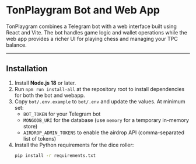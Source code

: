 # TonPlaygram Bot and Web App

TonPlaygram combines a Telegram bot with a web interface built using React and Vite. The bot handles game logic and wallet operations while the web app provides a richer UI for playing chess and managing your TPC balance.

---

## Installation

1. Install **Node.js 18** or later.
2. Run `npm run install-all` at the repository root to install dependencies for both the bot and webapp.
3. Copy `bot/.env.example` to `bot/.env` and update the values. At minimum set:
   - `BOT_TOKEN` for your Telegram bot
   - `MONGODB_URI` for the database (use `memory` for a temporary in-memory store)
   - `AIRDROP_ADMIN_TOKENS` to enable the airdrop API (comma-separated list of tokens)
4. Install the Python requirements for the dice roller:
   ```bash
   pip install -r requirements.txt
